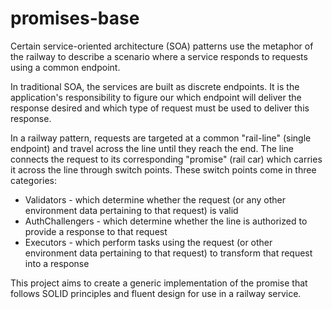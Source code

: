 # promises-base

Certain service-oriented architecture (SOA) patterns use the metaphor of the railway to describe a scenario where a service responds to requests using a common endpoint.

In traditional SOA, the services are built as discrete endpoints.  It is the application's responsibility to figure our which endpoint will deliver the response desired and which type of request must be used to deliver this response.

In a railway pattern, requests are targeted at a common "rail-line" (single endpoint) and travel across the line until they reach the end.  The line connects the request to its corresponding "promise" (rail car) which carries it across the line through switch points.  These switch points come in three categories:

- Validators - which determine whether the request (or any other environment data pertaining to that request) is valid
- AuthChallengers - which determine whether the line is authorized to provide a response to that request
- Executors - which perform tasks using the request (or other environment data pertaining to that request) to transform that request into a response

This project aims to create a generic implementation of the promise that follows SOLID principles and fluent design for use in a railway service.
